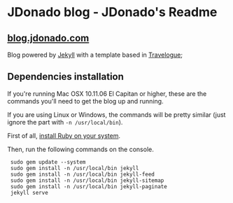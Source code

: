 # JDonado blog - JDonado's Readme
## [blog.jdonado.com](https://blog.jdonado.com)
Blog powered by [Jekyll](https://jekyllrb.com/) with a template based in [Travelogue](https://github.com/SalGnt/Travelogue);

## Dependencies installation

If you're running Mac OSX 10.11.06 El Capitan or higher, these are the commands
you'll need to get the blog up and running.

If you are using Linux or Windows, the commands will be pretty similar (just ignore the part with `-n /usr/local/bin`).

First of all, [install Ruby on your system](https://www.ruby-lang.org/en/documentation/installation/).

Then, run the following commands on the console.

```
 sudo gem update --system
 sudo gem install -n /usr/local/bin jekyll
 sudo gem install -n /usr/local/bin jekyll-feed
 sudo gem install -n /usr/local/bin jekyll-sitemap
 sudo gem install -n /usr/local/bin jekyll-paginate
 jekyll serve
```
